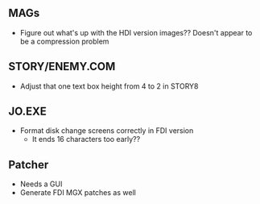 
## MAGs
* Figure out what's up with the HDI version images?? Doesn't appear to be a compression problem

## STORY/ENEMY.COM
* Adjust that one text box height from 4 to 2 in STORY8

## JO.EXE
* Format disk change screens correctly in FDI version
	* It ends 16 characters too early??

## Patcher
* Needs a GUI
* Generate FDI MGX patches as well